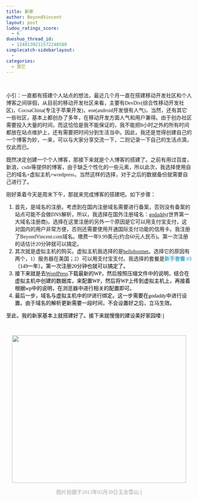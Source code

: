 ```yaml
---
title: 新家
author: BeyondVincent
layout: post
ludou_ratings_score:
  - 6
duoshuo_thread_id:
  - 1248139211572248580
simplecatch-sidebarlayout:
  - 
categories:
  - 其它
---
```

&nbsp;

<span style="font-family: 微软雅黑;">小引：一直都有搭建个人站点的想法，最近几个月一直在搭建移动开发社区和个人博客之间徘徊，从目前的移动开发社区来看，主要有DevDiv(综合性移动开发社区)，CocoaChina(专注于苹果开发)，eoe(android开发很有人气)，当然，还有其它一些社区，基本上都创办了多年，在移动开发方面人气和用户兼得。由于创办社区需要投入大量的时间，而这恰恰是我不能保证的，我不能把8小时之外的所有时间都放在站点维护上，还有需要把时间分到生活当中。因此，我还是觉得创建自己的一个博客为妙，一来，可以与大家分享交流一下，二则记录一下自己的生活点滴，仅此而已。</span>

<span style="font-family: 微软雅黑;">既然决定创建一个个人博客，那接下来就是个人博客的搭建了。之前有用过百度，新浪，csdn等提供的博客，由于缺乏个性化的一些元素，所以此次，我选择使用自己的域名+虚拟主机+wordpress，当然这样的选择，对于之后的数据备份就需要自己进行了。</span>

<span style="font-family: 微软雅黑;">刚好乘着今天是周末下午，那就来完成博客的搭建吧。如下步骤：</span>

1.  <span style="font-family: 微软雅黑;">首先，是域名的注册。考虑到在国内注册域名需要进行备案，否则没有备案的站点可能不会做DNS解析，所以，我选择在国外注册域名：</span>[<span style="font-family: 微软雅黑;">godaddy</span>][1]<span style="font-family: 微软雅黑;">(世界第一大域名注册商)，选择在这里注册的另外一个原因是它可以用支付宝支付，这对国内的用户非常方便，否则还需要使用开通国际支付功能的信用卡。我注册了BeyondVincent.com域名。缴费一年9.99美元(约合60元人民币)。第一次注册的话估计20分钟就可以搞定。 </span>
2.  <span style="font-family: 微软雅黑;">其次就是虚拟主机的购买。虚拟主机我选择的是</span>[<span style="font-family: 微软雅黑;">hellohostnet</span>][2]<span style="font-family: 微软雅黑;">。选择它的原因有两个，1）服务器在美国；2）可以用支付宝支付。我选择的套餐是<span style="color: #4bacc6;"><strong>新手套餐 #3</strong></span><span style="color: #000000;">（149一年）<span style="color: #000000;">。</span>第一次注册20分钟也就可以搞定了。</span> </span>
3.  <span style="color: #000000;"><span style="font-family: 微软雅黑;">接下来就是去</span><a href="http://cn.wordpress.org/"><span style="font-family: 微软雅黑;">WordPress</span></a><span style="font-family: 微软雅黑;">下载最新的WP，然后按照压缩文件中的说明，结合在虚拟主机中创建的数据库，来配置WP，然后将WP上传到虚拟主机上，再接着根据wp中的说明，在浏览器中进行相关的配置即可。</span></span>
4.  <span style="color: #000000; font-family: 微软雅黑;">最后一步，域名与虚拟主机中的IP进行绑定。这一步需要在godaddy中进行设置。由于域名的解析更新需要一段时间，不会设置好之后，立马生效。</span>

<span style="color: #000000; font-family: 微软雅黑;">至此，我的新家基本上就搭建好了。接下来就慢慢的建设美好家园喽:]</span>

<span style="font-family: 微软雅黑;"> </span>

<div class="wlWriterEditableSmartContent" id="scid:8747F07C-CDE8-481f-B0DF-C6CFD074BF67:5970431c-57f9-4f1e-84d8-0c0507c14ed1" style="float: none; margin-left: auto; display: block; width: 472px; margin-right: auto; padding: 0px;">
  <a title="玉龙雪山顶" href="http://beyondvincent.com/wp-content/uploads/2013/03/20130329085-8x6.jpg" rel="thumbnail"><img alt="" src="http://beyondvincent.com/wp-content/uploads/2013/03/20130329085.png" width="472" height="400" border="0" /></a>
</div>

<p align="center">
  <span style="color: #a5a5a5; font-family: 微软雅黑;">图片拍摄于2013年03月30日玉龙雪山:]</span>
</p>

&nbsp;

 [1]: https://www.godaddy.com/
 [2]: http://hellohostnet.com/index.html